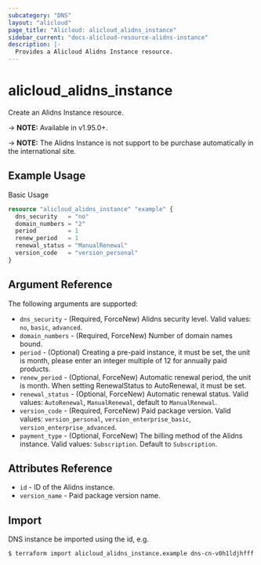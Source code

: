 ```yaml
---
subcategory: "DNS"
layout: "alicloud"
page_title: "Alicloud: alicloud_alidns_instance"
sidebar_current: "docs-alicloud-resource-alidns-instance"
description: |-
  Provides a Alicloud Alidns Instance resource.
---
```


# alicloud\_alidns\_instance

Create an Alidns Instance resource.

-> **NOTE:** Available in v1.95.0+.

-> **NOTE:** The Alidns Instance is not support to be purchase automatically in the international site.

## Example Usage

Basic Usage

```terraform
resource "alicloud_alidns_instance" "example" {
  dns_security   = "no"
  domain_numbers = "2"
  period         = 1
  renew_period   = 1
  renewal_status = "ManualRenewal"
  version_code   = "version_personal"
}

```

## Argument Reference

The following arguments are supported:

* `dns_security` - (Required, ForceNew) Alidns security level. Valid values: `no`, `basic`, `advanced`.
* `domain_numbers` - (Required, ForceNew) Number of domain names bound.
* `period` - (Optional) Creating a pre-paid instance, it must be set, the unit is month, please enter an integer multiple of 12 for annually paid products.
* `renew_period` - (Optional, ForceNew) Automatic renewal period, the unit is month. When setting RenewalStatus to AutoRenewal, it must be set.
* `renewal_status` - (Optional, ForceNew) Automatic renewal status. Valid values: `AutoRenewal`, `ManualRenewal`, default to `ManualRenewal`.
* `version_code` - (Required, ForceNew) Paid package version. Valid values: `version_personal`, `version_enterprise_basic`, `version_enterprise_advanced`.
* `payment_type` - (Optional, ForceNew) The billing method of the Alidns instance. Valid values: `Subscription`. Default to `Subscription`.

## Attributes Reference

* `id` - ID of the Alidns instance.
* `version_name` - Paid package version name.

## Import

DNS instance be imported using the id, e.g.

```shell
$ terraform import alicloud_alidns_instance.example dns-cn-v0h1ldjhfff
```
